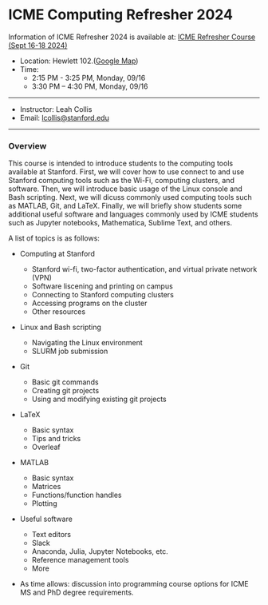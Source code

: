 # ICME Computing Refresher 2024

Information of ICME Refresher 2024 is available at: [ICME Refresher Course (Sept 16-18 2024)](https://icmerefreshercourse.stanford.edu/icme-refresher-course-schedule)

* Location: Hewlett 102.([Google Map]([https://goo.gl/maps/jwVhSocU3VnhHmyb6](https://www.google.com/maps/place/William+R.+Hewlett+Teaching+Center,+370+Serra+Mall,+Stanford,+CA+94305/data=!4m2!3m1!1s0x808fbb2ae177cc91:0x5351ffed56456da8?sa=X&ved=2ahUKEwiRqKza-raBAxX5I0QIHc6-DjYQ8gF6BAg4EAA&ved=2ahUKEwiRqKza-raBAxX5I0QIHc6-DjYQ8gF6BAg_EAE)))
* Time: 
  * 2:15 PM - 3:25 PM, Monday, 09/16
  * 3:30 PM – 4:30 PM, Monday, 09/16

----

* Instructor: Leah Collis
* Email: [lcollis@stanford.edu](mailto:lcollis@stanford.edu)

---

### Overview

This course is intended to introduce students to the computing tools available at Stanford.
First, we will cover how to use connect to and use Stanford computing tools such as the Wi-Fi, computing clusters, and software.
Then, we will introduce basic usage of the Linux console and Bash scripting.
Next, we will dicuss commonly used computing tools such as MATLAB, Git, and LaTeX.
Finally, we will briefly show students some additional useful software and languages commonly used by ICME students such as Jupyter notebooks, Mathematica, Sublime Text, and others.

A list of topics is as follows:

* Computing at Stanford
  * Stanford wi-fi, two-factor authentication, and virtual private network (VPN)
  * Software liscening and printing on campus
  * Connecting to Stanford computing clusters
  * Accessing programs on the cluster
  * Other resources
* Linux and Bash scripting
  * Navigating the Linux environment
  * SLURM job submission
* Git
  * Basic git commands
  * Creating git projects
  * Using and modifying existing git projects
* LaTeX
  * Basic syntax
  * Tips and tricks
  * Overleaf
* MATLAB
  * Basic syntax
  * Matrices
  * Functions/function handles
  * Plotting
* Useful software
  * Text editors
  * Slack
  * Anaconda, Julia, Jupyter Notebooks, etc.
  * Reference management tools
  * More
 
* As time allows: discussion into programming course options for ICME MS and PhD degree requirements. 
 
 

